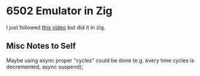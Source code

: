 # 6502 Emulator in Zig

I just followed [this video](https://www.youtube.com/watch?v=qJgsuQoy9bc&t=347s) but did it in zig.

## Misc Notes to Self

Maybe using async proper "cycles" could be done (e.g. every time cycles is decremented, async suspend);
